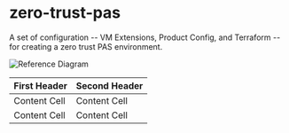 # zero-trust-pas
A set of configuration -- VM Extensions, Product Config, and Terraform -- for creating a zero trust PAS environment.

![Reference Diagram](https://drive.google.com/open?id=1xZCv5QNlsB3BKa-21v-uJI81cn9ZcigV "Reference Diagram")


| First Header  | Second Header |
| ------------- | ------------- |
| Content Cell  | Content Cell  |
| Content Cell  | Content Cell  |
